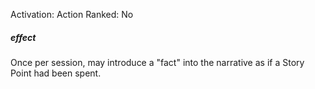Activation: Action
Ranked: No
##### effect
Once per session, may introduce a "fact" into
the narrative as if a Story Point had been
spent.